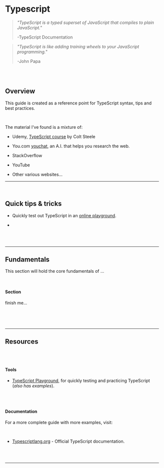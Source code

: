 # **Typescript**

> _"TypeScript is a typed superset of JavaScript that compiles to plain JavaScript."_
>
> -TypeScript Documentation

> _"TypeScript is like adding training wheels to your JavaScript programming."_
>
> -John Papa

<br>
<br>

## **Overview**

This guide is created as a reference point for TypeScript syntax, tips and best practices.

<br>

The material I've found is a mixture of:

- Udemy, [TypeScript course](https://www.udemy.com/course/learn-typescript/) by Colt Steele

- You.com [youchat](https://you.com/search?q=who+are+you&tbm=youchat&cfr=chat), an A.I. that helps you research the web.

- StackOverflow

- YouTube

- Other various websites...

---

<br>

## **Quick tips & tricks**

- Quickly test out TypeScript in an [online playground](https://www.typescriptlang.org/play).

- 

<br>
<br>

---

## **Fundamentals**

This section will hold the core fundamentals of ...

<br>

#### **Section**

finish me...

```

```

<br>
<br>

---

## **Resources**

<br>
<br>

#### **Tools**

- [TypeScript Playground](https://www.typescriptlang.org/play), for quickly testing and practicing TypeScript (_also has examples_).

<br>
<br>

#### **Documentation**

For a more complete guide with more examples, visit:

<br>

- [Typescriptlang.org](https://www.typescriptlang.org/docs/) - Official TypeScript documentation.

<br>
<br>

---
